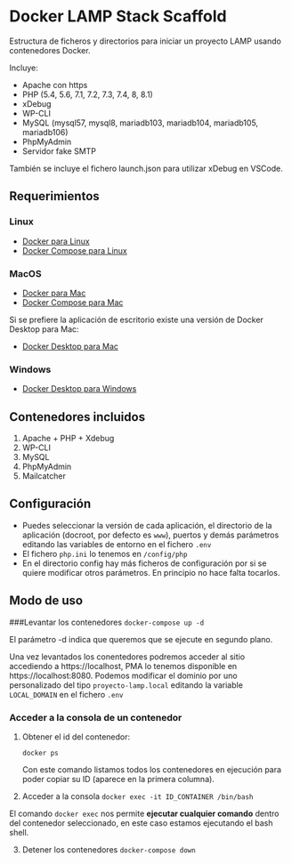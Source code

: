 # Docker LAMP Stack Scaffold
Estructura de ficheros y directorios para iniciar un proyecto LAMP usando contenedores Docker.

Incluye:
- Apache con https
- PHP (5.4, 5.6, 7.1, 7.2, 7.3, 7.4, 8, 8.1)
- xDebug
- WP-CLI
- MySQL (mysql57, mysql8, mariadb103, mariadb104, mariadb105, mariadb106)
- PhpMyAdmin
- Servidor fake SMTP

También se incluye el fichero launch.json para utilizar xDebug en VSCode.

## Requerimientos
### Linux
- [Docker para Linux](https://docs.docker.com/engine/install/ubuntu/)
- [Docker Compose para Linux](https://docs.docker.com/compose/install/linux/)

### MacOS
- [Docker para Mac](https://docs.docker.com/engine/install/)
- [Docker Compose para Mac](https://docs.docker.com/desktop/install/mac-install/)

Si se prefiere la aplicación de escritorio existe una versión de Docker Desktop para Mac:
- [Docker Desktop para Mac](https://docs.docker.com/desktop/install/mac-install/)
### Windows
- [Docker Desktop para Windows](https://docs.docker.com/desktop/install/windows-install/)

## Contenedores incluidos
1. Apache + PHP + Xdebug
2. WP-CLI
3. MySQL
4. PhpMyAdmin
5. Mailcatcher

## Configuración

- Puedes seleccionar la versión de cada aplicación, el directorio de la aplicación (docroot, por defecto es ```www```), puertos y demás parámetros editando las variables de entorno en el fichero ```.env```
- El fichero ```php.ini``` lo tenemos en ```/config/php```
- En el directorio config hay más ficheros de configuración por si se quiere modificar otros parámetros. En principio no hace falta tocarlos.

## Modo de uso

###Levantar los contenedores
```docker-compose up -d```

El parámetro -d indica que queremos que se ejecute en segundo plano.

Una vez levantados los conentedores podremos acceder al sitio accediendo a https://localhost, PMA lo tenemos disponible en https://localhost:8080. Podemos modificar el dominio por uno personalizado del tipo ```proyecto-lamp.local``` editando la variable ```LOCAL_DOMAIN``` en el fichero ```.env```

### Acceder a la consola de un contenedor
1. Obtener el id del contenedor:

    ```docker ps```

    Con este comando listamos todos los contenedores en ejecución para poder copiar su ID (aparece en la primera columna).

2. Acceder a la consola
    ```docker exec -it ID_CONTAINER /bin/bash```

El comando ```docker exec``` nos permite **ejecutar cualquier comando** dentro del contenedor seleccionado, en este caso estamos ejecutando el bash shell.

3. Detener los contenedores
    ```docker-compose down```
